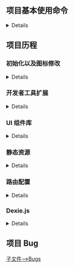 ## 项目基本使用命令

<details><summary>Details</summary>

<br />

* 安装依赖

```bash
yarn
```

* 项目运行

```bash
yarn start
```

* 项目打包

```bash
yarn package
```

</details>

## 项目历程

### 初始化以及图标修改

<details><summary>Details</summary>

<br />

执行 `yarn` 安装依赖时 electron 安装失败，出现 404，需要更换 electron 安装相关路径信息，这是因为淘宝镜像的资源路径和官方的资源路径不同，官方的比淘宝的多了个 `v` 。

<br />

```bash
yarn config set electron_mirror http://npm.taobao.org/mirrors/electron/

yarn config set electron_custom_dir v13.1.2
```

<br />

图标修改 --> 在项目的 `assets` 文件夹中添加 logo 文件，更改 `package.json` 和 `main.ts` 中有关 icon 的信息，更换为 logo 文件，执行打包命令即可，会生成对应的软件包。

</details>

### 开发者工具扩展

<details><summary>Details</summary>

<br />

在开发，在 `main.ts` 文件中添加这段代码即可；

<br >

```js
  mainWindow.webContents.openDevTools()
```

</details>

### UI 组件库

<details><summary>Details</summary>

<br />

目前使用的是 [MUI](https://mui.com/)

</details>

### 静态资源

<details><summary>Details</summary>

<br />

所有静态资源存放在 `assets` 文件夹中

注意引入写法 git-commit->[add Welcome Page](https://github.com/kok-s0s/just-do-it/commit/aac846155d157bc9d5d95c1f76be6644db269602)

</details>

### 路由配置

<details><summary>Details</summary>

<br />

引入 `react router v6`

注意 electron 使用的是 `HashRouter`

git-commit->[add React Router v6 && make a test file](https://github.com/kok-s0s/just-do-it/commit/d0ce34bf0f9adffd23b82ed49dfa06530ad6129e)

</details>

### Dexie.js

<details><summary>Details</summary>

<br />

用于在本地存储长期数据

git-commit->[add Todo Function](https://github.com/kok-s0s/just-do-it/commit/b6b2c0f5e02684aa63076e919b46553dede4798f)

</details>

## 项目 Bug

[子文件-->Bugs](./Bugs.md)
